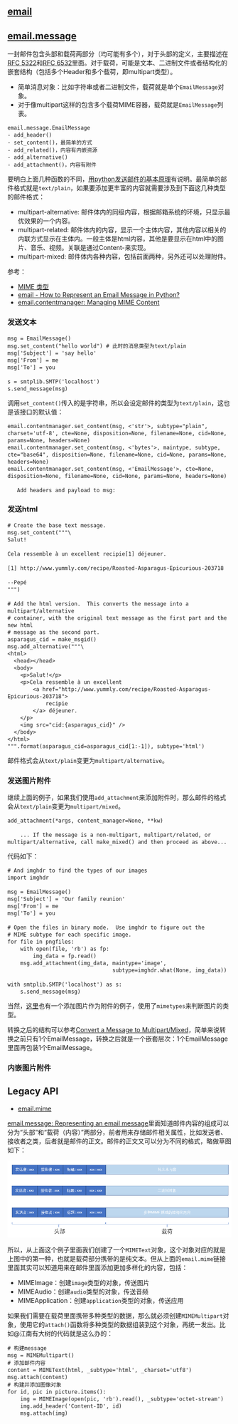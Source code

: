 ## [email](https://docs.python.org/3/library/email.html)

## [email.message](https://docs.python.org/3/library/email.message.html)

一封邮件包含头部和载荷两部分（均可能有多个），对于头部的定义，主要描述在[RFC 5322]()和[RFC 6532]()里面。对于载荷，可能是文本、二进制文件或者结构化的嵌套结构（包括多个Header和多个载荷，即multipart类型）。

- 简单消息对象：比如字符串或者二进制文件，载荷就是单个`EmailMessage`对象。
- 对于像multipart这样的包含多个载荷MIME容器，载荷就是`EmailMessage`列表。

```
email.message.EmailMessage
- add_header()
- set_content()，最简单的方式
- add_related()，内容有内嵌资源
- add_alternative()
- add_attachment()，内容有附件
```

要明白上面几种函数的不同，[用python发送邮件的基本原理](https://www.codenong.com/cs109278274/)有说明。最简单的邮件格式就是`text/plain`，如果要添加更丰富的内容就需要涉及到下面这几种类型的邮件格式：

- multipart-alternative: 邮件体内的同级内容，根据邮箱系统的环境，只显示最优效果的一个内容。
- multipart-related: 邮件体内的内容，显示一个主体内容，其他内容以相关的内联方式显示在主体内。一般主体是html内容，其他是要显示在html中的图片、音乐、视频。关联是通过Content-来实现。
- multipart-mixed: 邮件体内各种内容，包括前面两种，另外还可以处理附件。


参考：

- [MIME 类型](https://developer.mozilla.org/zh-CN/docs/Web/HTTP/Basics_of_HTTP/MIME_types)
- [email - How to Represent an Email Message in Python?](https://coderzcolumn.com/tutorials/python/email-how-to-represent-an-email-message-in-python)
- [email.contentmanager: Managing MIME Content](https://docs.python.org/3/library/email.contentmanager.html)

### 发送文本

```
msg = EmailMessage()
msg.set_content("hello world") # 此时的消息类型为text/plain
msg['Subject'] = 'say hello'
msg['From'] = me
msg['To'] = you

s = smtplib.SMTP('localhost')
s.send_message(msg)
```

调用`set_content()`传入的是字符串，所以会设定邮件的类型为`text/plain`，这也是该接口的默认值：

```
email.contentmanager.set_content(msg, <'str'>, subtype="plain", charset='utf-8', cte=None, disposition=None, filename=None, cid=None, params=None, headers=None)
email.contentmanager.set_content(msg, <'bytes'>, maintype, subtype, cte="base64", disposition=None, filename=None, cid=None, params=None, headers=None)
email.contentmanager.set_content(msg, <'EmailMessage'>, cte=None, disposition=None, filename=None, cid=None, params=None, headers=None)

   Add headers and payload to msg:
```

### 发送html

```
# Create the base text message.
msg.set_content("""\
Salut!

Cela ressemble à un excellent recipie[1] déjeuner.

[1] http://www.yummly.com/recipe/Roasted-Asparagus-Epicurious-203718

--Pepé
""")

# Add the html version.  This converts the message into a multipart/alternative
# container, with the original text message as the first part and the new html
# message as the second part.
asparagus_cid = make_msgid()
msg.add_alternative("""\
<html>
  <head></head>
  <body>
    <p>Salut!</p>
    <p>Cela ressemble à un excellent
        <a href="http://www.yummly.com/recipe/Roasted-Asparagus-Epicurious-203718">
            recipie
        </a> déjeuner.
    </p>
    <img src="cid:{asparagus_cid}" />
  </body>
</html>
""".format(asparagus_cid=asparagus_cid[1:-1]), subtype='html')
```

邮件格式会从`text/plain`变更为`multipart/alternative`。


### 发送图片附件

继续上面的例子，如果我们使用`add_attachment`来添加附件时，那么邮件的格式会从`text/plain`变更为`multipart/mixed`。

```
add_attachment(*args, content_manager=None, **kw)

    ... If the message is a non-multipart, multipart/related, or multipart/alternative, call make_mixed() and then proceed as above...
```

代码如下：

```
# And imghdr to find the types of our images
import imghdr

msg = EmailMessage()
msg['Subject'] = 'Our family reunion'
msg['From'] = me
msg['To'] = you

# Open the files in binary mode.  Use imghdr to figure out the
# MIME subtype for each specific image.
for file in pngfiles:
    with open(file, 'rb') as fp:
        img_data = fp.read()
    msg.add_attachment(img_data, maintype='image',
                                 subtype=imghdr.what(None, img_data))

with smtplib.SMTP('localhost') as s:
    s.send_message(msg)
```

当然，[这里](https://coderzcolumn.com/tutorials/python/email-how-to-represent-an-email-message-in-python#Example-6:-Add-Attachment-and-Get-Body-Contents-from-Multipart-Mail)也有一个添加图片作为附件的例子，使用了`mimetypes`来判断图片的类型。

转换之后的结构可以参考[Convert a Message to Multipart/Mixed](https://coderzcolumn.com/tutorials/python/email-how-to-represent-an-email-message-in-python#Example-10:-Convert-a-Message-to-Multipart/Mixed)，简单来说转换之前只有1个EmailMessage，转换之后就是一个嵌套层次：1个EmailMessage里面再包装1个EmailMessage。


### 内嵌图片附件


## Legacy API

- [email.mime](https://docs.python.org/3/library/email.mime.html?highlight=mimetext#email.mime.text.MIMEText)

[email.message: Representing an email message](https://docs.python.org/3/library/email.message.html#module-email.message)里面知道邮件内容的组成可以分为“头部”和“载荷（内容）”两部分，前者用来存储邮件相关属性，比如发送者、接收者之类，后者就是邮件的正文。邮件的正文又可以分为不同的格式，略做草图如下：

![](./email-message-structure.PNG)

所以，从上面这个例子里面我们创建了一个`MIMEText`对象，这个对象对应的就是上图中的第一种，也就是载荷部分携带的是纯文本。但从上面的`email.mime`链接里面其实可以知道用来在邮件里面添加更加多样化的内容，包括：

- MIMEImage：创建`image`类型的对象，传送图片
- MIMEAudio：创建`audio`类型的对象，传送音频
- MIMEApplication：创建`application`类型的对象，传送应用

如果我们需要在载荷里面携带多种类型的数据，那么就必须创建`MIMEMultipart`对象，使用它的`attach()`函数将多种类型的数据组装到这个对象，再统一发出。比如@江南有大树的代码就是这么办的：

```
# 构建message
msg = MIMEMultipart()
# 添加邮件内容
content = MIMEText(html, _subtype='html', _charset='utf8')
msg.attach(content)
# 构建并添加图像对象
for id, pic in picture.items():
    img = MIMEImage(open(pic, 'rb').read(), _subtype='octet-stream')
    img.add_header('Content-ID', id)
    msg.attach(img)
```
